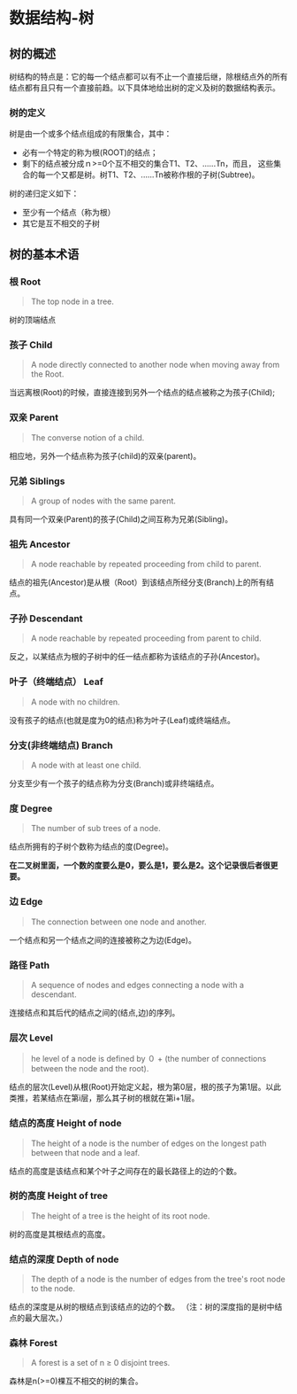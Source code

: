 # 数据结构-树


## 树的概述

树结构的特点是：它的每一个结点都可以有不止一个直接后继，除根结点外的所有结点都有且只有一个直接前趋。以下具体地给出树的定义及树的数据结构表示。

### 树的定义

树是由一个或多个结点组成的有限集合，其中：

- 必有一个特定的称为根(ROOT)的结点；
- 剩下的结点被分成ｎ>=0个互不相交的集合T1、T2、......Tn，而且， 这些集合的每一个又都是树。树T1、T2、......Tn被称作根的子树(Subtree)。


树的递归定义如下：
- 至少有一个结点（称为根）
- 其它是互不相交的子树




## 树的基本术语

### 根 Root

>The top node in a tree.

树的顶端结点

### 孩子 Child

>	A node directly connected to another node when moving away from the Root.

当远离根(Root)的时候，直接连接到另外一个结点的结点被称之为孩子(Child);

### 双亲 Parent

>The converse notion of a child.

相应地，另外一个结点称为孩子(child)的双亲(parent)。

### 兄弟 Siblings

>A group of nodes with the same parent.

具有同一个双亲(Parent)的孩子(Child)之间互称为兄弟(Sibling)。

### 祖先 Ancestor

>A node reachable by repeated proceeding from child to parent.

结点的祖先(Ancestor)是从根（Root）到该结点所经分支(Branch)上的所有结点。

### 子孙 Descendant

>A node reachable by repeated proceeding from parent to child.

反之，以某结点为根的子树中的任一结点都称为该结点的子孙(Ancestor)。

### 叶子（终端结点） Leaf

>A node with no children.

没有孩子的结点(也就是度为0的结点)称为叶子(Leaf)或终端结点。

### 分支(非终端结点)	 Branch

>A node with at least one child.

分支至少有一个孩子的结点称为分支(Branch)或非终端结点。

### 度 Degree

>The number of sub trees of a node.

结点所拥有的子树个数称为结点的度(Degree)。

**在二叉树里面，一个数的度要么是0，要么是1，要么是2。这个记录很后者很更要。**

### 边 Edge

>The connection between one node and another.

一个结点和另一个结点之间的连接被称之为边(Edge)。

### 路径 Path

>A sequence of nodes and edges connecting a node with a descendant.

连接结点和其后代的结点之间的(结点,边)的序列。

### 层次 Level

>he level of a node is defined by ０ + (the number of connections between the node and the root).

结点的层次(Level)从根(Root)开始定义起，根为第0层，根的孩子为第1层。以此类推，若某结点在第i层，那么其子树的根就在第i+1层。

### 结点的高度 Height of node

>The height of a node is the number of edges on the longest path between that node and a leaf.

结点的高度是该结点和某个叶子之间存在的最长路径上的边的个数。

### 树的高度 Height of tree

>The height of a tree is the height of its root node.

树的高度是其根结点的高度。

### 结点的深度 Depth of node

>The depth of a node is the number of edges from the tree's root node to the node.

结点的深度是从树的根结点到该结点的边的个数。 （注：树的深度指的是树中结点的最大层次。）

### 森林 Forest
>A forest is a set of n ≥ 0 disjoint trees.

森林是n(>=0)棵互不相交的树的集合。

